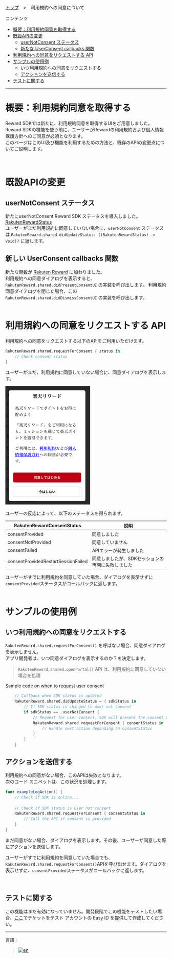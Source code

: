 [トップ](../../README.md#top)　>　利用規約への同意について

コンテンツ
* [概要：利用規約同意を取得する](#概要利用規約同意を取得する)<br>
* [既設APIの変更](#既設apiの変更) <br>
    * [userNotConsent ステータス](#user_not_consent-ステータス) <br>
    * [新たな UserConsent callbacks 関数](#新しい-userconsent-callbacks-関数) <br>
* [利用規約への同意をリクエストする API](#利用規約への同意をリクエストする-api)
* [サンプルの使用例](#サンプルの使用例)
    * [いつ利用規約への同意をリクエストする](#いつ利用規約への同意をリクエストする)
    * [アクションを送信する](#アクションを送信する)
* [テストに関する](#テストに関する)

---

# 概要：利用規約同意を取得する
Reward SDKでは新たに、利用規約同意を取得するUIをご用意しました。<br>
Reward SDKの機能を使う前に、ユーザーがRewardの利用規約および個人情報保護方針へのご同意が必須となります。<br>
このページはこのUI及び機能を利用するための方法と、既存のAPIの変更点についてご説明します。<br>
<br><br>

# 既設APIの変更
## userNotConsent ステータス
新たにuserNotConsent Reward SDK ステータスを導入しました。[RakutenRewardStatus](../APIReference/README.md#rakutenrewardstatus) <br>
ユーザーがまだ利用規約に同意していない場合に、`userNotConsent` ステータスは `RakutenReward.shared.didUpdateStatus: ((RakutenRewardStatus) -> Void)?` に返します。<br>


## 新しい UserConsent callbacks 関数
新たな関数が [Rakuten Reward](../APIReference/README.md#rakutenreward) に加わりました。<br>
利用規約への同意ダイアログを表示すると、`RakutenReward.shared.didPresentConsentUI` の実装を呼び出します。
利用規約同意ダイアログを閉じた場合、この `RakutenReward.shared.didDismissConsentUI` の実装を呼び出します。
<br><br>

# 利用規約への同意をリクエストする API
利用規約への同意をリクエストする以下のAPIをご利用いただけます。

```Swift
RakutenReward.shared.requestForConsent { status in
    // Check consent status
}
```
ユーザーがまだ、利用規約に同意していない場合に、同意ダイアログを表示します。

![同意ダイアログ](consent-dialog.png)

ユーザーの反応によって、以下のステータスを得られます。

| RakutenRewardConsentStatus | 説明 |
| --- | --- |
| consentProvided | 同意しました |
| consentNotProvided | 同意していません |
| consentFailed | APIエラーが発生しました |
| consentProvidedRestartSessionFailed | 同意しましたが、SDKセッションの再開に失敗しました |

ユーザーがすでに利用規約を同意していた場合、ダイアログを表示せずに`consentProvided`ステータスがコールバックに返します。
<br><br>

# サンプルの使用例
## いつ利用規約への同意をリクエストする
`RakutenReward.shared.requestForConsent()` を呼ばない場合、同意ダイアログを表示しません。<br>
アプリ開発者は、いつ同意ダイアログを表示するのか？を決定します。

> `RakutenReward.shared.openPortal()` API は、利用規約に同意していない場合を処理<br>

Sample code on when to request user consent
```Swift
    // Callback when SDK status is updated
    RakutenReward.shared.didUpdateStatus = { sdkStatus in
        // If SDK status is changed to user not consent
        if sdkStatus == .userNotConsent {
            // Request for user consent, SDK will present the consent UI
            RakutenReward.shared.requestForConsent { consentStatus in
                // Handle next action depending on consentStatus
            }
        }
    }
```

## アクションを送信する
利用規約への同意がない場合、このAPIは失敗となります。 <br>
次のコード スニペットは、この状況を処理します。

```Swift
func exampleLogAction() {
    // Check if SDK is online...
    
    // Check if SDK status is user not consent
    RakutenReward.shared.requestForConsent { consentStatus in
        // Call the API if consent is provided
    }
}
```

まだ同意がない場合、ダイアログを表示します。その後、ユーザーが同意した際にアクションを送信します。

ユーザーがすでに利用規約を同意していた場合でも、`RakutenReward.shared.requestForConsent()`APIを呼び出せます。ダイアログを表示せずに、`consentProvided`ステータスがコールバックに返します。

<br>

## テストに関する
この機能はまだ有効になっていません。開発段階でこの機能をテストしたい場合、[ここ](https://confluence.rakuten-it.com/confluence/x/8Hx3sw)でチケットをテスト アカウントの Easy ID を提供して作成してください。 

---
言語 :
> [![en](../../lang/en.png)](../../UserConsent/README.md)

